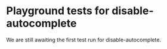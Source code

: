 # Playground tests for disable-autocomplete
We are still awaiting the first test run for disable-autocomplete.
